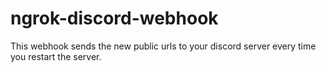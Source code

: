 # ngrok-discord-webhook
This webhook sends the new public urls to your discord server every time you restart the server.
